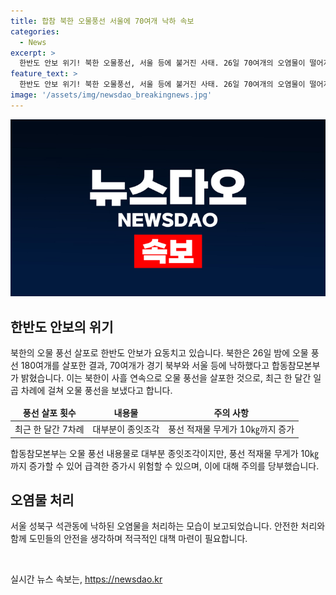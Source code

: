 ```yaml
---
title: 합참 북한 오물풍선 서울에 70여개 낙하 속보
categories:
  - News
excerpt: >
  한반도 안보 위기! 북한 오물풍선, 서울 등에 불거진 사태. 26일 70여개의 오염물이 떨어지며 위기 확대. 지난 한 달간 7차례에 걸쳐 오물풍선 살포. 합참, 10㎏ 물질 적재 위험 경고.
feature_text: >
  한반도 안보 위기! 북한 오물풍선, 서울 등에 불거진 사태. 26일 70여개의 오염물이 떨어지며 위기 확대. 지난 한 달간 7차례에 걸쳐 오물풍선 살포. 합참, 10㎏ 물질 적재 위험 경고.
image: '/assets/img/newsdao_breakingnews.jpg'
---
```


<p><img src="/assets/img/newsdao_breakingnews.jpg" alt="koreaapp 속보" /></p>

<h2 data-ke-size="size26">한반도 안보의 위기</h2>

<p data-ke-size="size16">북한의 오물 풍선 살포로 한반도 안보가 요동치고 있습니다. 북한은 26일 밤에 오물 풍선 180여개를 살포한 결과, 70여개가 경기 북부와 서울 등에 낙하했다고 합동참모본부가 밝혔습니다. 이는 북한이 사흘 연속으로 오물 풍선을 살포한 것으로, 최근 한 달간 일곱 차례에 걸쳐 오물 풍선을 보냈다고 합니다.</p>

<table>
<thead>
<tr>
<td style="text-align: center; height: 17px;"><b>풍선 살포 횟수</b></td>
<td style="text-align: center; height: 17px;"><b>내용물</b></td>
<td style="text-align: center; height: 17px;"><b>주의 사항</b></td>
</tr>
</thead>
<tbody>
<tr>
<td style="text-align: center;">최근 한 달간 7차례</td>
<td style="text-align: center;">대부분이 종잇조각</td>
<td style="text-align: center;">풍선 적재물 무게가 10㎏까지 증가</td>
</tr>
</tbody>
</table>

<p data-ke-size="size16">합동참모본부는 오물 풍선 내용물로 대부분 종잇조각이지만, 풍선 적재물 무게가 10㎏까지 증가할 수 있어 급격한 증가시 위험할 수 있으며, 이에 대해 주의를 당부했습니다.</p>

<h2 data-ke-size="size26">오염물 처리</h2>

<p data-ke-size="size16">서울 성북구 석관동에 낙하된 오염물을 처리하는 모습이 보고되었습니다. 안전한 처리와 함께 도민들의 안전을 생각하며 적극적인 대책 마련이 필요합니다.</p>

<p data-ke-size="size16">&nbsp;</p>
실시간 뉴스 속보는, <a href="https://newsdao.kr" rel="dofollow">https://newsdao.kr</a>


